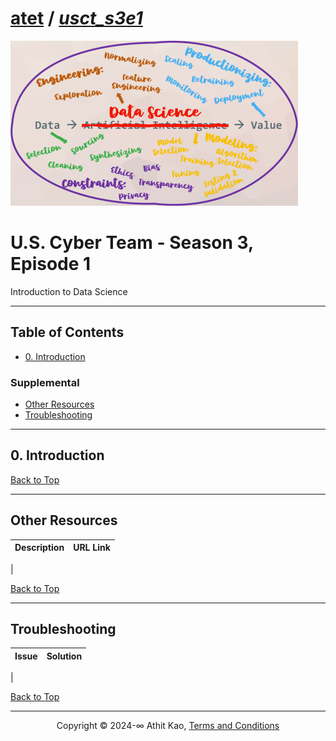 # [atet](https://github.com/atet) / [**_usct_s3e1_**](https://github.com/atet/usct_s3e1/blob/main/README.md#atet--usct_s3e1)

[![.img/logo_usct_s3e1.png](.img/logo_usct_s3e1.png)](#nolink)

# U.S. Cyber Team - Season 3, Episode 1

Introduction to Data Science

----------------------------------------------------------------------------

## Table of Contents

* [0. Introduction](#0-introduction)

### Supplemental

* [Other Resources](#other-resources)
* [Troubleshooting](#troubleshooting)

----------------------------------------------------------------------------

## 0. Introduction

[Back to Top](#table-of-contents)

----------------------------------------------------------------------------

## Other Resources

**Description** | **URL Link**
--- | ---
 | 

[Back to Top](#table-of-contents)

----------------------------------------------------------------------------

## Troubleshooting

Issue | Solution
--- | ---
 | 

[Back to Top](#table-of-contents)

----------------------------------------------------------------------------

<p align="center">Copyright © 2024-∞ Athit Kao, <a href="http://www.athitkao.com/tos.html" target="_blank">Terms and Conditions</a></p>